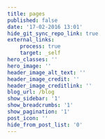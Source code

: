 ```yaml
---
title: pages
published: false
date: '17-02-2016 13:01'
hide_git_sync_repo_link: true
external_links:
    process: true
    target: _self
hero_classes: ''
hero_image: ''
header_image_alt_text: ''
header_image_credit: ''
header_image_creditlink: ''
blog_url: /blog
show_sidebar: '1'
show_breadcrumbs: '1'
show_pagination: '1'
post_icon: ''
hide_from_post_list: '0'
---
```


